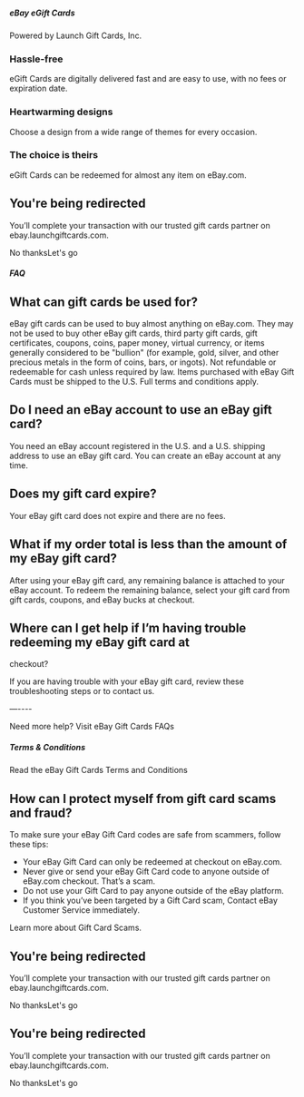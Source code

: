 ##### eBay eGift Cards

Powered by Launch Gift Cards, Inc.

### Hassle-free

eGift Cards are digitally delivered fast and are easy to use, with no fees or
expiration date.

### Heartwarming designs

Choose a design from a wide range of themes for every occasion.

### The choice is theirs

eGift Cards can be redeemed for almost any item on eBay.com.

## You're being redirected

You’ll complete your transaction with our trusted gift cards partner on
ebay.launchgiftcards.com.

No thanksLet's go

##### FAQ

## What can gift cards be used for?

eBay gift cards can be used to buy almost anything on eBay.com. They may not be
used to buy other eBay gift cards, third party gift cards, gift certificates,
coupons, coins, paper money, virtual currency, or items generally considered to
be "bullion" (for example, gold, silver, and other precious metals in the form
of coins, bars, or ingots). Not refundable or redeemable for cash unless
required by law. Items purchased with eBay Gift Cards must be shipped to the
U.S. Full terms and conditions apply.

## Do I need an eBay account to use an eBay gift card?

You need an eBay account registered in the U.S. and a U.S. shipping address to
use an eBay gift card. You can create an eBay account at any time.

## Does my gift card expire?

Your eBay gift card does not expire and there are no fees.

## What if my order total is less than the amount of my eBay gift card?

After using your eBay gift card, any remaining balance is attached to your eBay
account. To redeem the remaining balance, select your gift card from gift cards,
coupons, and eBay bucks at checkout.

##  Where can I get help if I’m having trouble redeeming my eBay gift card at
checkout?

If you are having trouble with your eBay gift card, review these troubleshooting
steps or to contact us.

—----

Need more help? Visit eBay Gift Cards FAQs

##### Terms & Conditions

Read the eBay Gift Cards Terms and Conditions

## How can I protect myself from gift card scams and fraud?

To make sure your eBay Gift Card codes are safe from scammers, follow these
tips:

  * Your eBay Gift Card can only be redeemed at checkout on eBay.com.
  * Never give or send your eBay Gift Card code to anyone outside of eBay.com checkout. That’s a scam. 
  * Do not use your Gift Card to pay anyone outside of the eBay platform.
  * If you think you’ve been targeted by a Gift Card scam, Contact eBay Customer Service immediately. 

Learn more about Gift Card Scams.

## You're being redirected

You’ll complete your transaction with our trusted gift cards partner on
ebay.launchgiftcards.com.

No thanksLet's go

## You're being redirected

You’ll complete your transaction with our trusted gift cards partner on
ebay.launchgiftcards.com.

No thanksLet's go

